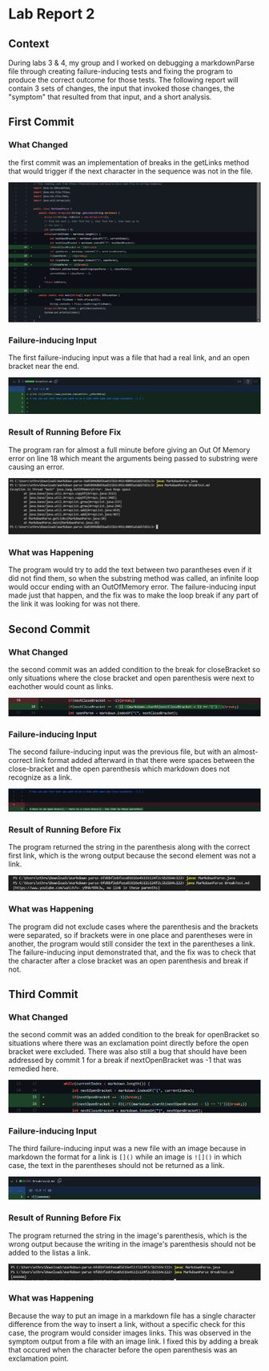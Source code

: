 # Lab Report 2

## Context

During labs 3 & 4, my group and I worked on debugging a markdownParse file through creating failure-inducing tests and fixing the program to produce the correct outcome for those tests.  The following report will contain 3 sets of changes, the input that invoked those changes, the "symptom" that resulted from that input, and a short analysis.

## First Commit

### What Changed

the first commit was an implementation of breaks in the getLinks method that would trigger if the next character in the sequence was not in the file.

![](Commit1Change.png)

### Failure-inducing Input

The first failure-inducing input was a file that had a real link, and an open bracket near the end.

![](BreakTest1.png)

### Result of Running Before Fix

The program ran for almost a full minute before giving an Out Of Memory error on line 18 which meant the arguments being passed to substring were causing an error.

![](Symptom1.png)

### What was Happening

The program would try to add the text between two parantheses even if it did not find them, so when the substring method was called, an infinite loop would occur ending with an OutOfMemory error.  The failure-inducing input made just that happen, and the fix was to make the loop break if any part of the link it was looking for was not there.

## Second Commit

### What Changed

the second commit was an added condition to the break for closeBracket so only situations where the close bracket and open parenthesis were next to eachother would count as links.

![](Commit2Change.png)

### Failure-inducing Input

The second failure-inducing input was the previous file, but with an almost-correct link format added afterward in that there were spaces between the close-bracket and the open parenthesis which markdown does not recognize as a link.

![](BreakTest2.png)

### Result of Running Before Fix

The program returned the string in the parenthesis along with the correct first link, which is the wrong output because the second element was not a link.

![](Symptom2.png)

### What was Happening

The program did not exclude cases where the parenthesis and the brackets were separated, so if brackets were in one place and parentheses were in another, the program would still consider the text in the parentheses a link.  The failure-inducing input demonstrated that, and the fix was to check that the character after a close bracket was an open parenthesis and break if not.

## Third Commit

### What Changed

the second commit was an added condition to the break for openBracket so situations where there was an exclamation point directly before the open bracket were excluded. There was also still a bug that should have been addressed by commit 1 for a break if nextOpenBracket was -1 that was remedied here.

![](Commit3Change.png)

### Failure-inducing Input

The third failure-inducing input was a new file with an image because in markdown the format for a link is ```[]()``` while an image is ```![]()``` in which case, the text in the parentheses should not be returned as a link.

![](BreakTest3.png)

### Result of Running Before Fix

The program returned the string in the image's parenthesis, which is the wrong output because the writing in the image's parenthesis should not be added to the listas a link.

![](Symptom3.png)

### What was Happening

Because the way to put an image in a markdown file has a single character difference from the way to insert a link, without a specific check for this case, the program would consider images links.  This was observed in the symptom output from a file with an image link. I fixed this by adding a break that occured when the character before the open parenthesis was an exclamation point.